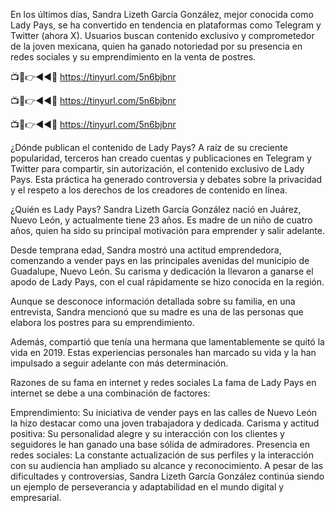 En los últimos días, Sandra Lizeth García González, mejor conocida como Lady Pays, se ha convertido en tendencia en plataformas como Telegram y Twitter (ahora X). Usuarios buscan contenido exclusivo y comprometedor de la joven mexicana, quien ha ganado notoriedad por su presencia en redes sociales y su emprendimiento en la venta de postres.

📺📱👉◄◄🔴  https://tinyurl.com/5n6bjbnr

📺📱👉◄◄🔴  https://tinyurl.com/5n6bjbnr

📺📱👉◄◄🔴  https://tinyurl.com/5n6bjbnr


¿Dónde publican el contenido de Lady Pays?
A raíz de su creciente popularidad, terceros han creado cuentas y publicaciones en Telegram y Twitter para compartir, sin autorización, el contenido exclusivo de Lady Pays. Esta práctica ha generado controversia y debates sobre la privacidad y el respeto a los derechos de los creadores de contenido en línea.

¿Quién es Lady Pays?
Sandra Lizeth García González nació en Juárez, Nuevo León, y actualmente tiene 23 años. Es madre de un niño de cuatro años, quien ha sido su principal motivación para emprender y salir adelante.

Desde temprana edad, Sandra mostró una actitud emprendedora, comenzando a vender pays en las principales avenidas del municipio de Guadalupe, Nuevo León. Su carisma y dedicación la llevaron a ganarse el apodo de Lady Pays, con el cual rápidamente se hizo conocida en la región.

Aunque se desconoce información detallada sobre su familia, en una entrevista, Sandra mencionó que su madre es una de las personas que elabora los postres para su emprendimiento.


Además, compartió que tenía una hermana que lamentablemente se quitó la vida en 2019. Estas experiencias personales han marcado su vida y la han impulsado a seguir adelante con más determinación.


Razones de su fama en internet y redes sociales
La fama de Lady Pays en internet se debe a una combinación de factores:

Emprendimiento: Su iniciativa de vender pays en las calles de Nuevo León la hizo destacar como una joven trabajadora y dedicada.
Carisma y actitud positiva: Su personalidad alegre y su interacción con los clientes y seguidores le han ganado una base sólida de admiradores.
Presencia en redes sociales: La constante actualización de sus perfiles y la interacción con su audiencia han ampliado su alcance y reconocimiento.
A pesar de las dificultades y controversias, Sandra Lizeth García González continúa siendo un ejemplo de perseverancia y adaptabilidad en el mundo digital y empresarial.
